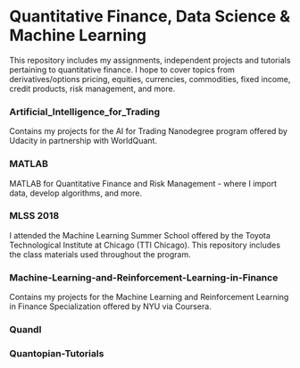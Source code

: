 # Quantitative Finance, Data Science & Machine Learning

This repository includes my assignments, independent projects and tutorials pertaining to quantitative finance. I hope to cover topics from derivatives/options pricing, equities, currencies, commodities, fixed income, credit products, risk management, and more.

### Artificial_IntelIigence_for_Trading
Contains my projects for the AI for Trading Nanodegree program offered by Udacity in partnership with WorldQuant. 

### MATLAB
MATLAB for Quantitative Finance and Risk Management - where I import data, develop algorithms, and more.

### MLSS 2018
I attended the Machine Learning Summer School offered by the Toyota Technological Institute at Chicago (TTI Chicago). This repository includes the class materials used throughout the program. 

### Machine-Learning-and-Reinforcement-Learning-in-Finance 
Contains my projects for the Machine Learning and Reinforcement Learning in Finance Specialization offered by NYU via Coursera. 

### Quandl

### Quantopian-Tutorials



